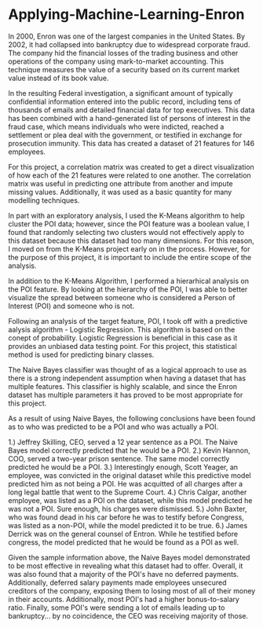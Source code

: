 # Applying-Machine-Learning-Enron

In 2000, Enron was one of the largest companies in the United States. 
By 2002, it had collapsed into bankruptcy due to widespread corporate fraud. 
The company hid the financial losses of the trading business and other operations of the company using mark-to-market accounting. 
This technique measures the value of a security based on its current market value instead of its book value.

In the resulting Federal investigation, a significant amount of typically confidential information entered into the public record, including tens of thousands of emails and detailed financial data for top executives.
This data has been combined with a hand-generated list of persons of interest in the fraud case, which means individuals who were indicted, reached a settlement or plea deal with the government, or testified in exchange for prosecution immunity. 
This data has created a dataset of 21 features for 146 employees.

For this project, a correlation matrix was created to get a direct visualization of how each of the 21 features were related to one another. 
The correlation matrix was useful in predicting one attribute from another and impute missing values. Additionally, it was used as a basic quantity for many modelling techniques.

In part with an exploratory analysis, I used the K-Means algorithm to help cluster the POI data; however, since the POI feature was a boolean value, I found that randomly selecting two clusters would not effectively apply to this dataset because this dataset had too many dimensions. For this reason, I moved on from the K-Means project early on in the process. However, for the purpose of this project, it is important to include the entire scope of the analysis. 

In addition to the K-Means Algorithm, I performed a hierarhical analysis on the POI feature. By looking at the hierarchy of the POI, I was able to better visualize the spread between someone who is considered a Person of Interest (POI) and someone who is not. 

Following an analysis of the target feature, POI, I took off with a predictive aalysis algorithm - Logistic Regression. This algorithm is based on the conept of probability. Logistic Regression is beneficial in this case as it provides an unbiased data testing point. For this project, this statistical method is used for predicting binary classes. 

The Naive Bayes classifier was thought of as a logical approach to use as there is a strong independent assumption when having a dataset that has multiple features. This classifier is highly scalable, and since the Enron dataset has multiple parameters it has proved to be most appropriate for this project. 

As a result of using Naive Bayes, the following conclusions have been found as to who was predicted to be a POI and who was actually a POI. 

1.) Jeffrey Skilling, CEO, served a 12 year sentence as a POI. The Naive Bayes model correctly predicted that he would be a POI. 
2.) Kevin Hannon, COO, served a two-year prison sentence. The same model correctly predicted he would be a POI. 
3.) Interestingly enough, Scott Yeager, an employee, was convicted in the original dataset while this predictive model predicted him as not being a POI. He was acquitted of all charges after a long legal battle that went to the Supreme Court. 
4.) Chris Calgar, another employee, was listed as a POI on the dataset, while this model predicted he was not a POI. Sure enough, his charges were dismissed. 
5.) John Baxter, who was found dead in his car before he was to testify before Congress, was listed as a non-POI, while the model predicted it to be true. 
6.) James Derrick was on the general counsel of Entron. While he testified before congress, the model predicted that he would be found as a POI as well. 

Given the sample information above, the Naive Bayes model demonstrated to be most effective in revealing what this dataset had to offer. Overall, it was also found that a majority of the POI's have no deferred payments. Additionally, deferred salary payments made employees unsecured creditors of the company, exposing them to losing most of all of their money in their accounts. Additionally, most POI's had a higher bonus-to-salary ratio. Finally, some POI's were sending a lot of emails leading up to bankruptcy... by no coincidence, the CEO was receiving majority of those. 

